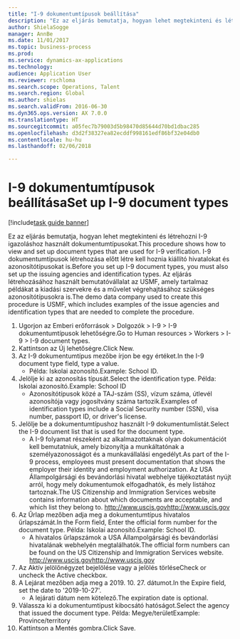 ```yaml
--- 
title: "I-9 dokumentumtípusok beállítása"
description: "Ez az eljárás bemutatja, hogyan lehet megtekinteni és létrehozni I-9 igazoláshoz használt dokumentumtípusokat."
author: ShielaSogge
manager: AnnBe
ms.date: 11/01/2017
ms.topic: business-process
ms.prod: 
ms.service: dynamics-ax-applications
ms.technology: 
audience: Application User
ms.reviewer: rschloma
ms.search.scope: Operations, Talent
ms.search.region: Global
ms.author: shielas
ms.search.validFrom: 2016-06-30
ms.dyn365.ops.version: AX 7.0.0
ms.translationtype: HT
ms.sourcegitcommit: a05fec7b79003d5b98470d85644d70bd1dbac285
ms.openlocfilehash: d3d2f38327ea82ecddf998161edf86bf32e04db0
ms.contentlocale: hu-hu
ms.lasthandoff: 02/06/2018

---
```

# <a name="set-up-i-9-document-types"></a><span data-ttu-id="bc52d-103">I-9 dokumentumtípusok beállítása</span><span class="sxs-lookup"><span data-stu-id="bc52d-103">Set up I-9 document types</span></span>

[!include[task guide banner](../../../includes/task-guide-banner.md)]

<span data-ttu-id="bc52d-104">Ez az eljárás bemutatja, hogyan lehet megtekinteni és létrehozni I-9 igazoláshoz használt dokumentumtípusokat.</span><span class="sxs-lookup"><span data-stu-id="bc52d-104">This procedure shows how to view and set up document types that are used for I-9 verification.</span></span> <span data-ttu-id="bc52d-105">I-9 dokumentumtípusok létrehozása előtt létre kell hoznia kiállító hivatalokat és azonosítótípusokat is.</span><span class="sxs-lookup"><span data-stu-id="bc52d-105">Before you set up I-9 document types, you must also set up the issuing agencies and identification types.</span></span> <span data-ttu-id="bc52d-106">Az eljárás létrehozásához használt bemutatóvállalat az USMF, amely tartalmaz példákat a kiadási szervekre és a művelet végrehajtásához szükséges azonosítótípusokra is.</span><span class="sxs-lookup"><span data-stu-id="bc52d-106">The demo data company used to create this procedure is USMF, which includes examples of the issue agencies and identification types that are needed to complete the procedure.</span></span>

1. <span data-ttu-id="bc52d-107">Ugorjon az Emberi erőforrások > Dolgozók > I-9 > I-9 dokumentumtípusok lehetőségre.</span><span class="sxs-lookup"><span data-stu-id="bc52d-107">Go to Human resources > Workers > I-9 > I-9 document types.</span></span>
2. <span data-ttu-id="bc52d-108">Kattintson az Új lehetőségre.</span><span class="sxs-lookup"><span data-stu-id="bc52d-108">Click New.</span></span>
3. <span data-ttu-id="bc52d-109">Az I-9 dokumentumtípus mezőbe írjon be egy értéket.</span><span class="sxs-lookup"><span data-stu-id="bc52d-109">In the I-9 document type field, type a value.</span></span>
    * <span data-ttu-id="bc52d-110">Példa: Iskolai azonosító.</span><span class="sxs-lookup"><span data-stu-id="bc52d-110">Example: School ID.</span></span>  
4. <span data-ttu-id="bc52d-111">Jelölje ki az azonosítás típusát.</span><span class="sxs-lookup"><span data-stu-id="bc52d-111">Select the identification type.</span></span>  <span data-ttu-id="bc52d-112">Példa: Iskolai azonosító.</span><span class="sxs-lookup"><span data-stu-id="bc52d-112">Example:  School ID</span></span>
    * <span data-ttu-id="bc52d-113">Azonosítótípusok közé a TAJ-szám (SS), vízum száma, útlevél azonosítója vagy jogosítvány száma tartozik.</span><span class="sxs-lookup"><span data-stu-id="bc52d-113">Examples of identification types include a Social Security number (SSN), visa number, passport ID, or driver's license.</span></span>  
5. <span data-ttu-id="bc52d-114">Jelölje be a dokumentumtípushoz használt I-9 dokumentumlistát.</span><span class="sxs-lookup"><span data-stu-id="bc52d-114">Select the I-9 document list that is used for the document type.</span></span>
    * <span data-ttu-id="bc52d-115">A I-9 folyamat részeként az alkalmazottaknak olyan dokumentációt kell bemutatniuk, amely bizonyítja a munkáltatónak a személyazonosságot és a munkavállalási engedélyt.</span><span class="sxs-lookup"><span data-stu-id="bc52d-115">As part of the I-9 process, employees must present documentation that shows the employer their identity and employment authorization.</span></span> <span data-ttu-id="bc52d-116">Az USA Állampolgársági és bevándorlási hivatal webhelye tájékoztatást nyújt arról, hogy mely dokumentumok elfogadhatók, és mely listához tartoznak.</span><span class="sxs-lookup"><span data-stu-id="bc52d-116">The US Citizenship and Immigration Services website contains information about which documents are acceptable, and which list they belong to.</span></span>  <span data-ttu-id="bc52d-117">http://www.uscis.gov</span><span class="sxs-lookup"><span data-stu-id="bc52d-117">http://www.uscis.gov</span></span>  
6. <span data-ttu-id="bc52d-118">Az Űrlap mezőben adja meg a dokumentumtípus hivatalos űrlapszámát.</span><span class="sxs-lookup"><span data-stu-id="bc52d-118">In the Form field, Enter the official form number for the document type.</span></span> <span data-ttu-id="bc52d-119">Példa: Iskolai azonosító.</span><span class="sxs-lookup"><span data-stu-id="bc52d-119">Example: School ID.</span></span>
    * <span data-ttu-id="bc52d-120">A hivatalos űrlapszámok a USA Állampolgársági és bevándorlási hivatalának webhelyén megtalálhatók.</span><span class="sxs-lookup"><span data-stu-id="bc52d-120">The official form numbers can be found on the US Citizenship and Immigration Services website.</span></span>  <span data-ttu-id="bc52d-121">http://www.uscis.gov</span><span class="sxs-lookup"><span data-stu-id="bc52d-121">http://www.uscis.gov</span></span>  
7. <span data-ttu-id="bc52d-122">Az Aktív jelölőnégyzet bejelölése vagy a jelölés törlése</span><span class="sxs-lookup"><span data-stu-id="bc52d-122">Check or uncheck the Active checkbox.</span></span>
8. <span data-ttu-id="bc52d-123">A Lejárat mezőben adja meg a 2019. 10. 27. dátumot.</span><span class="sxs-lookup"><span data-stu-id="bc52d-123">In the Expire field, set the date to '2019-10-27'.</span></span>
    * <span data-ttu-id="bc52d-124">A lejárati dátum nem kötelező.</span><span class="sxs-lookup"><span data-stu-id="bc52d-124">The expiration date is optional.</span></span>  
9. <span data-ttu-id="bc52d-125">Válassza ki a dokumentumtípust kibocsátó hatóságot.</span><span class="sxs-lookup"><span data-stu-id="bc52d-125">Select the agency that issued the document type.</span></span> <span data-ttu-id="bc52d-126">Példa: Megye/terület</span><span class="sxs-lookup"><span data-stu-id="bc52d-126">Example: Province/territory</span></span>
10. <span data-ttu-id="bc52d-127">Kattintson a Mentés gombra.</span><span class="sxs-lookup"><span data-stu-id="bc52d-127">Click Save.</span></span>


